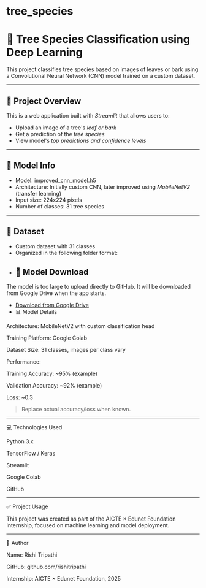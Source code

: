# tree_species
# 🌳 Tree Species Classification using Deep Learning

This project classifies tree species based on images of leaves or bark using a Convolutional Neural Network (CNN) model trained on a custom dataset.

---

## 📌 Project Overview

This is a web application built with *Streamlit* that allows users to:
- Upload an image of a tree's *leaf or bark*
- Get a prediction of the *tree species*
- View model's *top predictions and confidence levels*

---

## 🧠 Model Info

- Model: improved_cnn_model.h5
- Architecture: Initially custom CNN, later improved using *MobileNetV2* (transfer learning)
- Input size: 224x224 pixels
- Number of classes: 31 tree species

---

## 📁 Dataset

- Custom dataset with 31 classes
- Organized in the following folder format:
- ## 🔗 Model Download

The model is too large to upload directly to GitHub. It will be downloaded from Google Drive when the app starts.

- [Download from Google Drive](https://drive.google.com/file/d/1aOykMRB2qlUizJKEfqAxQGIAoSKnzmth/view?usp=drive_link)
- 📊 Model Details

Architecture: MobileNetV2 with custom classification head

Training Platform: Google Colab

Dataset Size: 31 classes, images per class vary

Performance:

Training Accuracy: ~95% (example)

Validation Accuracy: ~92% (example)

Loss: ~0.3



> Replace actual accuracy/loss when known.




---

💻 Technologies Used

Python 3.x

TensorFlow / Keras

Streamlit

Google Colab

GitHub



---

✅ Project Usage

This project was created as part of the AICTE × Edunet Foundation Internship, focused on machine learning and model deployment.


---

🙋 Author

Name: Rishi Tripathi

GitHub: github.com/rishitripathi

Internship: AICTE × Edunet Foundation, 2025
